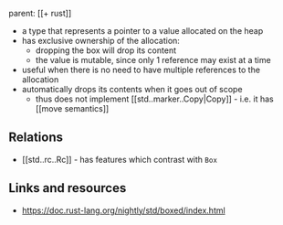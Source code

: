 parent: [[+ rust]]

- a type that represents a pointer to a value allocated on the heap
- has exclusive ownership of the allocation:
	- dropping the box will drop its content
	- the value is mutable, since only 1 reference may exist at a time
- useful when there is no need to have multiple references to the allocation
- automatically drops its contents when it goes out of scope
	- thus does not implement [[std..marker..Copy|Copy]] - i.e. it has [[move semantics]]

## Relations

- [[std..rc..Rc]] - has features which contrast with `Box`

## Links and resources

- https://doc.rust-lang.org/nightly/std/boxed/index.html
